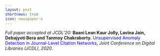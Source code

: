 ```yaml
---
layout: post
shortnews: true
icon: newspaper-o
---
```

<i>Full paper accepted at JCDL’20:</i> <b>Baani Lean Kaur Jolly, Lavina Jain, Debajyoti Bera and Tanmoy Chakraborty.</b> <font color="blue">Unsupervised Anomaly Detection in Journal-Level Citation Networks,
</font> <i>Joint Conference on Digital Libraries (JCDL), 2020</i>.
